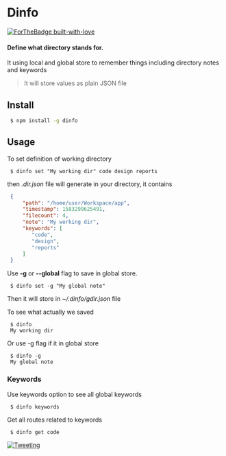 # Dinfo

[![ForTheBadge built-with-love](http://ForTheBadge.com/images/badges/built-with-love.svg)](https://github.com/rajatprototype)

#### Define what directory stands for.
It using local and global store to remember things including directory notes and keywords

> It will store values as plain JSON file

## Install
```sh
 $ npm install -g dinfo
```

## Usage
To set definition of working directory
```
 $ dinfo set "My working dir" code design reports
```
then *.dir.json* file will generate in your directory, it contains
```json
 {
     "path": "/home/user/Workspace/app",
     "timestamp": 1583299625491,
     "filecount": 4,
     "note": "My working dir",
     "keywords": [
        "code",
        "design",
        "reports"
     ]
 }
```
Use **-g** or **--global** flag to save in global store.
```
 $ dinfo set -g "My global note"
```
Then it will store in *~/.dinfo/gdir.json* file

To see what actually we saved
```
 $ dinfo
 My working dir
```
Or use -g flag if it in global store
```
 $ dinfo -g
 My global note
```

### Keywords
Use keywords option to see all global keywords
```
 $ dinfo keywords
```

Get all routes related to keywords
```
 $ dinfo get code
```
[![Tweeting](https://img.shields.io/twitter/url/http/shields.io.svg?style=social)](https://twitter.com/Rajat04500210)